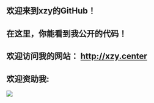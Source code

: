 ## 欢迎来到xzy的GitHub！
## 在这里，你能看到我公开的代码！
## 欢迎访问我的网站： http://xzy.center
## 欢迎资助我:
 ![](http://xzy.center/pic/fullsizerender(2).jpg)
